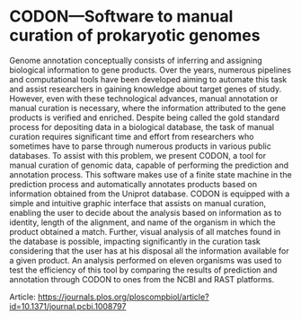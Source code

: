 # CODON—Software to manual curation of prokaryotic genomes
Genome annotation conceptually consists of inferring and assigning biological information to gene products. Over the years, numerous pipelines and computational tools have been developed aiming to automate this task and assist researchers in gaining knowledge about target genes of study. However, even with these technological advances, manual annotation or manual curation is necessary, where the information attributed to the gene products is verified and enriched. Despite being called the gold standard process for depositing data in a biological database, the task of manual curation requires significant time and effort from researchers who sometimes have to parse through numerous products in various public databases. To assist with this problem, we present CODON, a tool for manual curation of genomic data, capable of performing the prediction and annotation process. This software makes use of a finite state machine in the prediction process and automatically annotates products based on information obtained from the Uniprot database. CODON is equipped with a simple and intuitive graphic interface that assists on manual curation, enabling the user to decide about the analysis based on information as to identity, length of the alignment, and name of the organism in which the product obtained a match. Further, visual analysis of all matches found in the database is possible, impacting significantly in the curation task considering that the user has at his disposal all the information available for a given product. An analysis performed on eleven organisms was used to test the efficiency of this tool by comparing the results of prediction and annotation through CODON to ones from the NCBI and RAST platforms.

Article: 
https://journals.plos.org/ploscompbiol/article?id=10.1371/journal.pcbi.1008797
